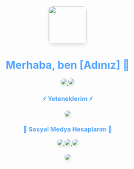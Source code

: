 <div align="center">
  <img src="https://media.giphy.com/media/M9gbBd9nbDrOTu1Mqx/giphy.gif" width="100"/>
</div>

<h1 align="center">Merhaba, ben [Adınız] 👋</h1>

<div align="center">
  <a href="https://github.com/ulasislak">
    <img src="https://github-readme-stats.vercel.app/api?username=ulasislak&show_icons=true&theme=dracula&include_all_commits=true&count_private=true"/>
  </a>
  <a href="https://github.com/ulasislak">
    <img src="https://github-readme-stats.vercel.app/api/top-langs/?username=ulasislak&layout=compact&langs_count=8&theme=dracula"/>
  </a>
</div>

<div align="center">
  <h3>⚡ Yeteneklerim ⚡</h3>
  <p>
    <a href="https://skillicons.dev">
      <img src="https://skillicons.dev/icons?i=js,html,css,react,nodejs,express,mongodb,mysql,git,github,vscode&perline=5" />
    </a>
  </p>
</div>

<div align="center">
  <h3>🔗 Sosyal Medya Hesaplarım 🔗</h3>
  <p>
    <a href="https://www.linkedin.com/in/kullanici-adiniz/">
      <img src="https://img.shields.io/badge/LinkedIn-0077B5?style=for-the-badge&logo=linkedin&logoColor=white" />
    </a>
    <a href="https://twitter.com/kullanici-adiniz">
      <img src="https://img.shields.io/badge/Twitter-1DA1F2?style=for-the-badge&logo=twitter&logoColor=white" />
    </a>
     <a href="mailto:email-adresiniz">
      <img src="https://img.shields.io/badge/Gmail-D14836?style=for-the-badge&logo=gmail&logoColor=white" />
    </a>
  </p>
</div>

<div align="center">
  <img src="https://github-readme-streak-stats.herokuapp.com/?user=ulasislak&theme=dracula&hide_border=true" />
</div>

<style>
  /* Genel Stiller */
  div {
    margin-bottom: 20px;
  }
  h1, h3 {
    color: #58a6ff; /* Mavi renk */
  }
  img {
    border-radius: 10px;
    box-shadow: 0 4px 8px rgba(0,0,0,0.1);
    transition: transform 0.3s ease;
  }
  img:hover {
    transform: scale(1.05);
  }
</style>

<script>
  // JavaScript ile dinamik bir şeyler ekleyebilirsiniz.
  // Örneğin, bir "typing" efekti.
  const nameElement = document.querySelector('h1');
  const nameText = nameElement.innerText;
  nameElement.innerText = '';

  let i = 0;
  function typeWriter() {
    if (i < nameText.length) {
      nameElement.innerHTML += nameText.charAt(i);
      i++;
      setTimeout(typeWriter, 150);
    }
  }
  typeWriter();
</script>
